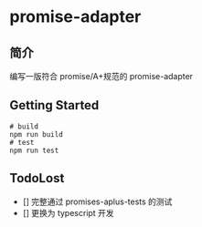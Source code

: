 # promise-adapter

## 简介

编写一版符合 promise/A+规范的 promise-adapter

## Getting Started

```shell
# build
npm run build
# test
npm run test
```

## TodoLost

- [] 完整通过 promises-aplus-tests 的测试
- [] 更换为 typescript 开发
